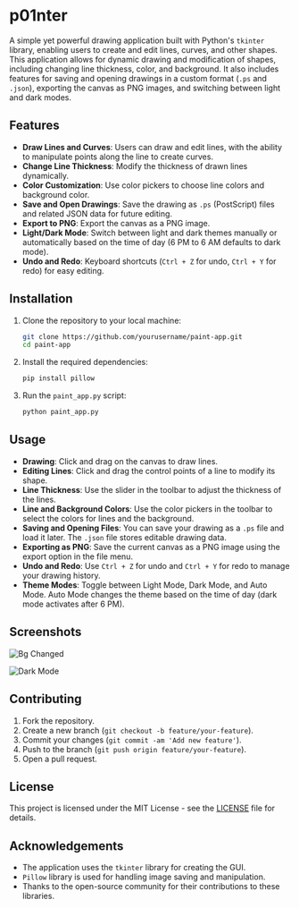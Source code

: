# p01nter
A simple yet powerful drawing application built with Python's `tkinter` library, enabling users to create and edit lines, curves, and other shapes. This application allows for dynamic drawing and modification of shapes, including changing line thickness, color, and background. It also includes features for saving and opening drawings in a custom format (`.ps` and `.json`), exporting the canvas as PNG images, and switching between light and dark modes.

## Features

- **Draw Lines and Curves**: Users can draw and edit lines, with the ability to manipulate points along the line to create curves.
- **Change Line Thickness**: Modify the thickness of drawn lines dynamically.
- **Color Customization**: Use color pickers to choose line colors and background color.
- **Save and Open Drawings**: Save the drawing as `.ps` (PostScript) files and related JSON data for future editing.
- **Export to PNG**: Export the canvas as a PNG image.
- **Light/Dark Mode**: Switch between light and dark themes manually or automatically based on the time of day (6 PM to 6 AM defaults to dark mode).
- **Undo and Redo**: Keyboard shortcuts (`Ctrl + Z` for undo, `Ctrl + Y` for redo) for easy editing.

## Installation

1. Clone the repository to your local machine:
    ```bash
    git clone https://github.com/yourusername/paint-app.git
    cd paint-app
    ```

2. Install the required dependencies:
    ```bash
    pip install pillow
    ```

3. Run the `paint_app.py` script:
    ```bash
    python paint_app.py
    ```

## Usage

- **Drawing**: Click and drag on the canvas to draw lines.
- **Editing Lines**: Click and drag the control points of a line to modify its shape.
- **Line Thickness**: Use the slider in the toolbar to adjust the thickness of the lines.
- **Line and Background Colors**: Use the color pickers in the toolbar to select the colors for lines and the background.
- **Saving and Opening Files**: You can save your drawing as a `.ps` file and load it later. The `.json` file stores editable drawing data.
- **Exporting as PNG**: Save the current canvas as a PNG image using the export option in the file menu.
- **Undo and Redo**: Use `Ctrl + Z` for undo and `Ctrl + Y` for redo to manage your drawing history.
- **Theme Modes**: Toggle between Light Mode, Dark Mode, and Auto Mode. Auto Mode changes the theme based on the time of day (dark mode activates after 6 PM).

## Screenshots

![Bg Changed](https://github.com/user-attachments/assets/be60ed9f-4b97-4f35-9a6e-77a9893280f2)

![Dark Mode](https://github.com/user-attachments/assets/dd9687ee-60e5-4216-af34-f3dbccb5a57a)


## Contributing

1. Fork the repository.
2. Create a new branch (`git checkout -b feature/your-feature`).
3. Commit your changes (`git commit -am 'Add new feature'`).
4. Push to the branch (`git push origin feature/your-feature`).
5. Open a pull request.

## License

This project is licensed under the MIT License - see the [LICENSE](LICENSE) file for details.

## Acknowledgements

- The application uses the `tkinter` library for creating the GUI.
- `Pillow` library is used for handling image saving and manipulation.
- Thanks to the open-source community for their contributions to these libraries.
